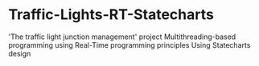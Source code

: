 # Traffic-Lights-RT-Statecharts
'The traffic light junction management' project
Multithreading-based programming using Real-Time programming principles
 Using Statecharts design
